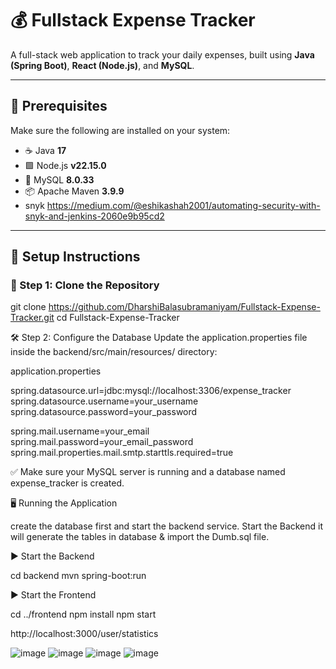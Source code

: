 # 💰 Fullstack Expense Tracker

A full-stack web application to track your daily expenses, built using **Java (Spring Boot)**, **React (Node.js)**, and **MySQL**.

---

## 🧰 Prerequisites

Make sure the following are installed on your system:

- ☕ Java **17**  
- 🟩 Node.js **v22.15.0**  
- 🐬 MySQL **8.0.33**  
- 📦 Apache Maven **3.9.9**  
- snyk https://medium.com/@eshikashah2001/automating-security-with-snyk-and-jenkins-2060e9b95cd2

---

## 🚀 Setup Instructions

### 🔁 Step 1: Clone the Repository

git clone https://github.com/DharshiBalasubramaniyam/Fullstack-Expense-Tracker.git
cd Fullstack-Expense-Tracker

🛠️ Step 2: Configure the Database
Update the application.properties file inside the backend/src/main/resources/ directory:

application.properties

spring.datasource.url=jdbc:mysql://localhost:3306/expense_tracker
spring.datasource.username=your_username
spring.datasource.password=your_password

spring.mail.username=your_email
spring.mail.password=your_email_password
spring.mail.properties.mail.smtp.starttls.required=true

✅ Make sure your MySQL server is running and a database named expense_tracker is created.

🖥️ Running the Application

create the database first and start the backend service.
Start the Backend it will generate the tables in database & import the Dumb.sql file.


▶️ Start the Backend

cd backend
mvn spring-boot:run

▶️ Start the Frontend

cd ../frontend
npm install
npm start

http://localhost:3000/user/statistics

![image](https://github.com/user-attachments/assets/39b84cfc-0075-41ec-b33a-f99c96e62951)
![image](https://github.com/user-attachments/assets/dd1e6b98-91d3-433d-a7bf-26bce029a662)
![image](https://github.com/user-attachments/assets/e1aa8a72-a8e0-4f47-bbea-d85b7cec3850)
![image](https://github.com/user-attachments/assets/f84b4917-386f-4de0-8124-5aa6509293e2)



